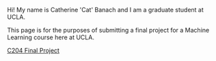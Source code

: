 Hi! My name is Catherine 'Cat' Banach and I am a graduate student at UCLA. 

This page is for the purposes of submitting a final project for a Machine Learning course here at UCLA.

[C204 Final Project](https://github.com/catbanach/catbanach.github.io/files/13622696/Banach_C204_Project_Final.pdf)
